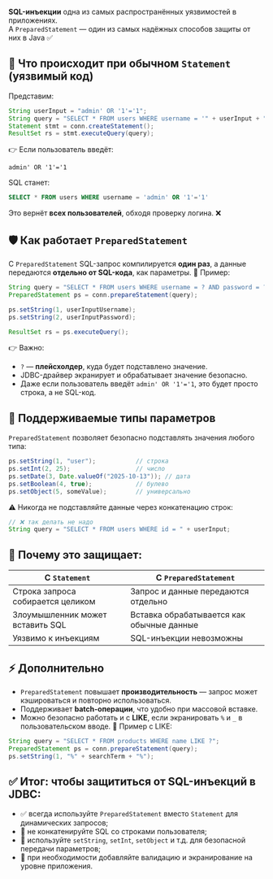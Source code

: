**SQL-инъекции** одна из самых распространённых уязвимостей в приложениях.  
А `PreparedStatement` — один из самых надёжных способов защиты от них в Java ✅
## 📌 Что происходит при обычном `Statement` (уязвимый код)
Представим:
```java
String userInput = "admin' OR '1'='1";
String query = "SELECT * FROM users WHERE username = '" + userInput + "'";
Statement stmt = conn.createStatement();
ResultSet rs = stmt.executeQuery(query);
```
👉 Если пользователь введёт:
```
admin' OR '1'='1
```
SQL станет:
```sql
SELECT * FROM users WHERE username = 'admin' OR '1'='1'
```
Это вернёт **всех пользователей**, обходя проверку логина. ❌
## 🛡 Как работает `PreparedStatement`
С `PreparedStatement` SQL-запрос компилируется **один раз**, а данные передаются **отдельно от SQL-кода**, как параметры.
📄 Пример:
```java
String query = "SELECT * FROM users WHERE username = ? AND password = ?";
PreparedStatement ps = conn.prepareStatement(query);

ps.setString(1, userInputUsername);
ps.setString(2, userInputPassword);

ResultSet rs = ps.executeQuery();
```
👉 Важно:
- `?` — **плейсхолдер**, куда будет подставлено значение.
- JDBC-драйвер экранирует и обрабатывает значение безопасно.
- Даже если пользователь введёт `admin' OR '1'='1`, это будет просто строка, а не SQL-код.
## 🧰 Поддерживаемые типы параметров
`PreparedStatement` позволяет безопасно подставлять значения любого типа:
```java
ps.setString(1, "user");           // строка
ps.setInt(2, 25);                  // число
ps.setDate(3, Date.valueOf("2025-10-13")); // дата
ps.setBoolean(4, true);            // булево
ps.setObject(5, someValue);        // универсально
```
⚠️ Никогда не подставляйте данные через конкатенацию строк:
```java
// ❌ так делать не надо
String query = "SELECT * FROM users WHERE id = " + userInput;
```
## 🧠 Почему это защищает:

|С `Statement`|С `PreparedStatement`|
|---|---|
|Строка запроса собирается целиком|Запрос и данные передаются отдельно|
|Злоумышленник может вставить SQL|Вставка обрабатывается как обычные данные|
|Уязвимо к инъекциям|SQL-инъекции невозможны|
## ⚡ Дополнительно
- `PreparedStatement` повышает **производительность** — запрос может кэшироваться и повторно использоваться.
- Поддерживает **batch-операции**, что удобно при массовой вставке.
- Можно безопасно работать и с **LIKE**, если экранировать `%` и `_` в пользовательском вводе.
📄 Пример с LIKE:
```java
String query = "SELECT * FROM products WHERE name LIKE ?";
PreparedStatement ps = conn.prepareStatement(query);
ps.setString(1, "%" + searchTerm + "%");
```
## ✅ Итог: чтобы защититься от SQL-инъекций в JDBC:
- ✅ всегда используйте `PreparedStatement` вместо `Statement` для динамических запросов;
- 🧼 не конкатенируйте SQL со строками пользователя;
- 🧰 используйте `setString`, `setInt`, `setObject` и т.д. для безопасной передачи параметров;
- 🔐 при необходимости добавляйте валидацию и экранирование на уровне приложения.